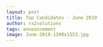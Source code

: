 ```yaml
---
layout: post
title: Top Candidates - June 2019
author: rx2solutions
tags: announcement
image: June-2019-1200x1553.jpg
---
```

